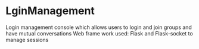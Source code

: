 # LginManagement

Login management console which allows users to login and join groups and have mutual conversations
Web frame work used: Flask and Flask-socket to manage sessions
